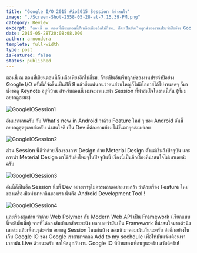 ```yaml
---
title: "Google I/O 2015 #io2015 Session ที่น่าสนใจ"
image: "./Screen-Shot-2558-05-28-at-7.15.39-PM.png"
category: Review
excerpt: "ตอนนี้ ณ ตอนที่เขียนตอนนี้ก็เหลือเพียงอีกไม่กี่ชม. ก็จะเป็นอันเริ่มฤกษ์ของงานประจำปีอย่าง Google I/O ครั้งนี้ก็จัดขึ้นเป็นปีที่ 8 แล้วซึ่งแน่นอนว่าคนส่วนใหญ่ก็ไม่มีโอกาสได้ไปงานสดๆ"
date: 2015-05-28T20:08:08.000
author: arnondora
templete: full-width
type: post
isFeatured: false
status: published
---
```


ตอนนี้ ณ ตอนที่เขียนตอนนี้ก็เหลือเพียงอีกไม่กี่ชม. ก็จะเป็นอันเริ่มฤกษ์ของงานประจำปีอย่าง Google I/O ครั้งนี้ก็จัดขึ้นเป็นปีที่ 8 แล้วซึ่งแน่นอนว่าคนส่วนใหญ่ก็ไม่มีโอกาสได้ไปงานสดๆ ก็มานั่งรอดู Keynote อยู่ที่บ้าน สำหรับตอนนี้ ผมจะมาแนะนำ Session ที่น่าสนใจในงานนี้กัน (ที่ผมอยากดูอะนะ)

![GoogleIOSession1](http://www.arnondora.in.th/wp-content/uploads/2015/05/GoogleIOSession1.png)

อันแรกเลยครับ กับ What's new in Android ว่าด้วย Feature ใหม่ ๆ ของ Android อันนี้อยากดูสุดๆเลยล่ะครับ น่าสนใจดี เป็น Dev ก็ต้องตามบ้าง ไม่งั้นตกยุคล่ะแย่เลย

![GoogleIOSession2](http://www.arnondora.in.th/wp-content/uploads/2015/05/GoogleIOSession2.png)

ส่วน Session นี้ก็ว่าด้วยเรื่องของการ Design ด้วย Meterial Design ตั้งแต่เริ่มถึงปัจจุบัน และการนำ Meterial Design มาใช้กับสิ่งใหม่ๆในปัจจุบันนี้ เรื่องนี้เป็นอีกเรื่องที่น่าสนใจไม่เบาเลยล่ะครับ

![GoogleIOSession3](http://www.arnondora.in.th/wp-content/uploads/2015/05/GoogleIOSession3.png)

อันนี้ก็เป็นอีก Session นึงที่ Dev อย่างเราๆไม่ควรพลาดอย่างแรงกล้า ว่าด้วยเรื่อง Feature ใหม่ของเครื่องมือทำมาหากินของเรา นั่นคือ Android Development Tool !

![GoogleIOSession4](http://www.arnondora.in.th/wp-content/uploads/2015/05/GoogleIOSession4.png)

และเรื่องสุดท้าย ว่าด้วย Web Polymer  กับ Modern Web API เป็น Framework (เรียกแบบนี้จะดีมั้ยเนี่ย) จากที่ได้ลองสัมผัสมาสักระยะนึง บอกเลยว่ามันเป็น Framework ที่น่าสนใจมากตัวนึงเลยล่ะ
แล้วเพื่อนๆล่ะครับ อยากดู Session ไหนกันบ้าง ลองเข้ามาคอมเม้นกันนะครับ อ่ออีกอย่างในเว็บ Google IO ของ Google เราสามารถกด Add to my sechdule เพื่อให้มันแจ้งเตือนเราเวลามัน Live ด้วยนะครับ
ขอให้สนุกกับงาน Google IO ที่บ้านของเพื่อนๆนะครับ สวัสดีครับ!
